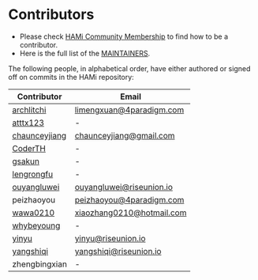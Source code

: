 # Contributors

- Please check [HAMi Community Membership](https://github.com/Project-HAMi/community/blob/main/community-membership.md) to find how to be a contributor.
- Here is the full list of the [MAINTAINERS](./MAINTAINERS.md).

The following people, in alphabetical order, have either authored or signed off on commits in the HAMi repository:


| Contributor | Email |
|-----------------|-----------|
| [archlitchi](https://github.com/archlitchi) | limengxuan@4paradigm.com|
| [atttx123](https://github.com/atttx123) | - |
| [chaunceyjiang](https://github.com/chaunceyjiang) | chaunceyjiang@gmail.com|
| [CoderTH](https://github.com/CoderTH) | - |
| [gsakun](https://github.com/gsakun) | - |
| [lengrongfu](https://github.com/lengrongfu) | - |
| [ouyangluwei](https://github.com/ouyangluwei163) | ouyangluwei@riseunion.io |
| peizhaoyou | peizhaoyou@4paradigm.com |
| [wawa0210](https://github.com/wawa0210) | xiaozhang0210@hotmail.com |
| [whybeyoung](https://github.com/whybeyoung) | - |
| [yinyu](https://github.com/Nimbus318) | yinyu@riseunion.io |
| [yangshiqi](https://github.com/yangshiqi) | yangshiqi@riseunion.io |
| zhengbingxian | - |
